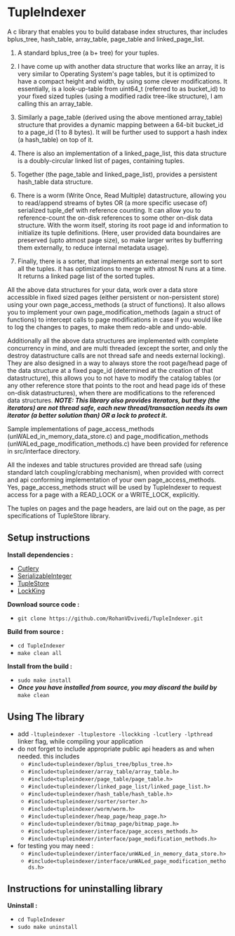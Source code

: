 # TupleIndexer
A c library that enables you to build database index structures, thar includes bplus_tree, hash_table, array_table, page_table and linked_page_list.

1. A standard bplus_tree (a b+ tree) for your tuples.

2. I have come up with another data structure that works like an array, it is very similar to Operating System's page tables, but it is optimized to have a compact height and width, by using some clever modifications. It essentially, is a look-up-table from uint64_t (referred to as bucket_id) to your fixed sized tuples (using a modified radix tree-like structure), I am calling this an array_table.

3. Similarly a page_table (derived using the above mentioned array_table) structure that provides a dynamic mapping between a 64-bit bucket_id to a page_id (1 to 8 bytes). It will be further used to support a hash index (a hash_table) on top of it.

4. There is also an implementation of a linked_page_list, this data structure is a doubly-circular linked list of pages, containing tuples.

5. Together (the page_table and linked_page_list), provides a persistent hash_table data structure.

6. There is a worm (Write Once, Read Multiple) datastructure, allowing you to read/append streams of bytes OR (a more specific usecase of) serialized tuple_def with reference counting. It can allow you to reference-count the on-disk references to some other on-disk data structure. With the worm itself, storing its root page id and information to initialize its tuple definitions. (Here, user provided data boundaires are preserved (upto atmost page size), so make larger writes by bufferring them externally, to reduce internal metadata usage).

7. Finally, there is a sorter, that implements an external merge sort to sort all the tuples. it has optimizations to merge with atmost N runs at a time. It returns a linked page list of the sorted tuples.

All the above data structures for your data, work over a data store accessible in fixed sized pages (either persistent or non-persistent store) using your own page_access_methods (a struct of functions). It also allows you to implement your own page_modification_methods (again a struct of functions) to intercept calls to page modifications in case if you would like to log the changes to pages, to make them redo-able and undo-able.

Additionally all the above data structures are implemented with complete concurrency in mind, and are multi threaded (except the sorter, and only the destroy datastructure calls are not thread safe and needs external locking). They are also designed in a way to always store the root page/head page of the data structure at a fixed page_id (determined at the creation of that datastructure), this allows you to not have to modify the catalog tables (or any other reference store that points to the root and head page ids of these on-disk datastructures), when there are modifications to the referenced data structures.
***NOTE: This library also provides iterators, but they (the iterators) are not thread safe, each new thread/transaction needs its own iterator (a better solution than) OR a lock to protect it.***

Sample implementations of page_access_methods (unWALed_in_memory_data_store.c) and page_modification_methods (unWALed_page_modification_methods.c) have been provided for reference in src/interface directory.

All the indexes and table structures provided are thread safe (using standard latch coupling/crabbing mechanism), when provided with correct and api conforming implementation of your own page_access_methods. Yes, page_access_methods struct will be used by TupleIndexer to request access for a page with a READ_LOCK or a WRITE_LOCK, explicitly.

The tuples on pages and the page headers, are laid out on the page, as per specifications of TupleStore library.

## Setup instructions
**Install dependencies :**
 * [Cutlery](https://github.com/RohanVDvivedi/Cutlery)
 * [SerializableInteger](https://github.com/RohanVDvivedi/SerializableInteger)
 * [TupleStore](https://github.com/RohanVDvivedi/TupleStore)
 * [LockKing](https://github.com/RohanVDvivedi/LockKing)

**Download source code :**
 * `git clone https://github.com/RohanVDvivedi/TupleIndexer.git`

**Build from source :**
 * `cd TupleIndexer`
 * `make clean all`

**Install from the build :**
 * `sudo make install`
 * ***Once you have installed from source, you may discard the build by*** `make clean`

## Using The library
 * add `-ltupleindexer -ltuplestore -llockking -lcutlery -lpthread` linker flag, while compiling your application
 * do not forget to include appropriate public api headers as and when needed. this includes
   * `#include<tupleindexer/bplus_tree/bplus_tree.h>`
   * `#include<tupleindexer/array_table/array_table.h>`
   * `#include<tupleindexer/page_table/page_table.h>`
   * `#include<tupleindexer/linked_page_list/linked_page_list.h>`
   * `#include<tupleindexer/hash_table/hash_table.h>`
   * `#include<tupleindexer/sorter/sorter.h>`
   * `#include<tupleindexer/worm/worm.h>`
   * `#include<tupleindexer/heap_page/heap_page.h>`
   * `#include<tupleindexer/bitmap_page/bitmap_page.h>`
   * `#include<tupleindexer/interface/page_access_methods.h>`
   * `#include<tupleindexer/interface/page_modification_methods.h>`
 * for testing you may need :
   * `#include<tupleindexer/interface/unWALed_in_memory_data_store.h>`
   * `#include<tupleindexer/interface/unWALed_page_modification_methods.h>`

## Instructions for uninstalling library

**Uninstall :**
 * `cd TupleIndexer`
 * `sudo make uninstall`
